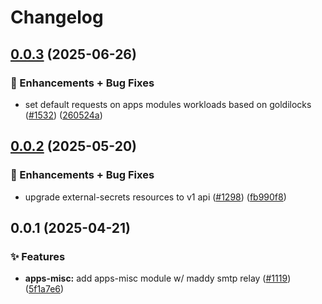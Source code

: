 # Changelog

## [0.0.3](https://github.com/ppat/homelab-ops-kubernetes-apps/compare/apps-misc-v0.0.2...apps-misc-v0.0.3) (2025-06-26)


### 🚀 Enhancements + Bug Fixes

* set default requests on apps modules workloads based on goldilocks ([#1532](https://github.com/ppat/homelab-ops-kubernetes-apps/issues/1532)) ([260524a](https://github.com/ppat/homelab-ops-kubernetes-apps/commit/260524a93c1a6b4375b7cef39b098fa288b5fbb4))

## [0.0.2](https://github.com/ppat/homelab-ops-kubernetes-apps/compare/apps-misc-v0.0.1...apps-misc-v0.0.2) (2025-05-20)


### 🚀 Enhancements + Bug Fixes

* upgrade external-secrets resources to v1 api ([#1298](https://github.com/ppat/homelab-ops-kubernetes-apps/issues/1298)) ([fb990f8](https://github.com/ppat/homelab-ops-kubernetes-apps/commit/fb990f8259e828635e1fe5254a9fae4311276ac8))

## 0.0.1 (2025-04-21)


### ✨ Features

* **apps-misc:** add apps-misc module w/ maddy smtp relay ([#1119](https://github.com/ppat/homelab-ops-kubernetes-apps/issues/1119)) ([5f1a7e6](https://github.com/ppat/homelab-ops-kubernetes-apps/commit/5f1a7e61f52a59a7871cd90987170ba2905af212))
